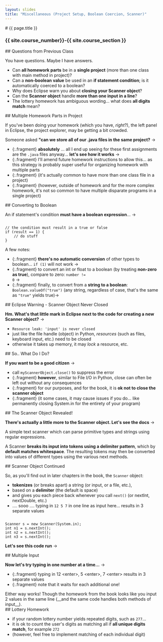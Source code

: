 ```yaml
---
layout: slides
title: "Miscellaneous (Project Setup, Boolean Coercion, Scanner)"
---
```

<section markdown="block" class="intro-slide">
# {{ page.title }}

### {{ site.course_number}}-{{ site.course_section }}

<p><small></small></p>
</section>

<section markdown="block">
## Questions from Previous Class

You have questions. Maybe I have answers.

* Can __all homework parts__ be in a __single project__ (more than one class with main method in project)?
* Can a __non-boolean value__ be used in an __if statement condition__; is it automatically coerced to a boolean?
* Why does Eclipse warn you about __closing your Scanner object__?
* Can the __Scanner object__ handle __more than one input in a line__?
* The lottery homework has ambiguous wording... what does __all digits match__ mean?
</section>

<section markdown="block">
## Multiple Homework Parts in Project

If you've been doing your homework (which you have, _right_?), the left panel in Eclipse, the project explorer, may be getting a bit crowded.

Someone asked __"can we store all of our .java files in the same project?__ &rarr;

* {:.fragment} __absolutely__ ... all I end up seeing for these first assignments are the <code>.java</code> files anyway... __let's see how it works__ &rarr;
* {:.fragment} I'll amend future homework instructions to allow this... as this strategy is probably super useful for organizing homework with multiple parts
* {:.fragment} (it's actually common to have more than one class file in a project)
* {:.fragment} (however, outside of homework and for the more complex homework, it's not so common to have multiple disparate programs in a single project) 
</section>

<section markdown="block">
## Converting to Boolean

An if statement's condition __must have a boolean expression__... &rarr;

<pre class="fragment"><code data-trim contenteditable>
// the condition must result in a true or false
if (result == 1) {
	// do stuff
}
</code></pre>

<span class="fragment">A few notes:</span>

* {:.fragment} __there's no automatic conversion__ of other types to boolean... <code>if (1)</code> will not work &rarr;
* {:.fragment} to convert an int or float to a boolean (by treating __non-zero as true__), compare to zero: <code>number != 0</code> &rarr;
* {:.fragment} finally, to convert from a __string to a boolean__: <code>Boolean.valueOf("true")</code> (any string, regardless of case, that's the same as <code>"true"</code> yields true)&rarr;
</section>

<section markdown="block">
## Eclipse Warning - Scanner Object Never Closed

__Hm. What's that little mark in Eclipse next to the code for creating a new Scanner object?__ &rarr;

* <code>Resource leak: 'input' is never closed</code>
* just like the file handle (object) in Python, _resources_ (such as files, keyboard input, etc.) need to be closed
* otherwise it takes up memory, it may _lock_ a resource, etc. 
</section>

<section markdown="block">
## So.. What Do I Do?

__If you want to be a good citizen__ &rarr;

* call <code>myScannerObject.close()</code> to suppress the error
* {:.fragment} __however__, similar to File I/O in Python, close can often be left out without any consequences
* {:.fragment} for our purposes, and for the book, it is __ok not to close the scanner object__ 
* {:.fragment} (it some cases, it may cause issues if you do... like permanently closing System.in for the entirety of your program)
</section>

<section markdown="block">
## The Scanner Object Revealed!

__There's actually a little more to the Scanner object. Let's see the docs__ &rarr;

A simple text scanner which can parse primitive types and strings using regular expressions.

A Scanner __breaks its input into tokens using a delimiter pattern__, which by __default matches whitespace__. The resulting tokens may then be converted into values of different types using the various next methods.

</section>

<section markdown="block">
## Scanner Object Continued

So, as you'll find out in later chapters in the book, the <code>Scanner</code> object:

* __tokenizes__ (or breaks apart) a string (or input, or a file, etc.), 
* based on a __delimiter__ (the default is space)
* and gives you each piece back whenever you call <code>next()</code> (or nextInt, nextDouble, etc.)
* .... sooo .... typing in <code>12 5 7</code> in one line as input here... results in 3 separate values

<pre><code data-trim contenteditable>
Scanner s = new Scanner(System.in);
int n1 = s.nextInt();
int n2 = s.nextInt();
int n3 = s.nextInt();
</code></pre>

__Let's see this code run__ &rarr;
</section>

<section markdown="block">
## Multiple Input

__Now let's try typing in one number at a time...__ &rarr;

* {:.fragment} typing in 12 &lt;enter&gt;, 5 &lt;enter&gt;, 7 &lt;enter&gt; results in 3 separate values
* {:.fragment} note that it waits for each additional one!

<span class="fragment">
Either way works! Though the homework from the book looks like you input 2 values in the same line (__and the same code handles both methods of input__).
</span>
</section>

<section markdown="block">
## Lottery Homework

* if your random lottery number yields repeated digits, such as <code>277</code>...
* it is ok to count the user's digits as matching all if __all unique digits match__, for example <code>272</code>
* (however, feel free to implement matching of each individual digit)

</section>


